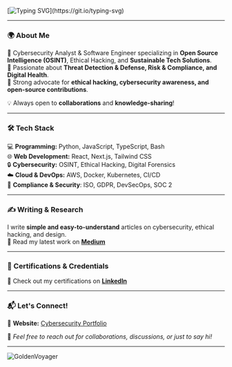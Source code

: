 [![Typing SVG](https://readme-typing-svg.herokuapp.com?font=Press+Start+2P&color=39FF14&multiline=true&width=800&height=60&lines=Hi,+I'm+Paul.;I+Design+and+Code!)](https://git.io/typing-svg)

<!--# <span style="color:green;">Hi, I'm Paul! 👨‍💻🚀</span>-->
---

### 🌍 About Me
🔹 Cybersecurity Analyst & Software Engineer specializing in **Open Source Intelligence (OSINT)**, Ethical Hacking, and **Sustainable Tech Solutions**.  
🔹 Passionate about **Threat Detection & Defense, Risk & Compliance, and Digital Health**.  
🔹 Strong advocate for **ethical hacking, cybersecurity awareness, and open-source contributions**.  

💡 Always open to **collaborations** and **knowledge-sharing**!  

---

### 🛠️ Tech Stack
💻 **Programming:** Python, JavaScript, TypeScript, Bash  
🌐 **Web Development:** React, Next.js, Tailwind CSS  
🔒 **Cybersecurity:** OSINT, Ethical Hacking, Digital Forensics  
☁️ **Cloud & DevOps:** AWS, Docker, Kubernetes, CI/CD    
📜 **Compliance & Security**: ISO, GDPR, DevSecOps, SOC 2

---

<!--### 📂 Featured Projects
🚀 **[Project Name 1](https://github.com/yourproject)** – A cybersecurity tool for OSINT data analysis.  
🔍 **[Project Name 2](https://github.com/yourproject)** – A web app focused on ethical hacking simulations.  
💡 **[Project Name 3](https://github.com/yourproject)** – A sustainable software engineering initiative.  

*(Check out more on my GitHub Repositories!)*

--- -->

### ✍️ Writing & Research
I write **simple and easy-to-understand** articles on cybersecurity, ethical hacking, and design.   
📖 Read my latest work on **[Medium](https://medium.com/@Paulinhx)**  

---

### 🔗 Certifications & Credentials
🔗 Check out my certifications on **[LinkedIn]([https://www.linkedin.com/in/pauldesbats/details/certifications/])**

---

### 📬 Let's Connect!
📎 **Website:** [Cybersecurity Portfolio](https://gigantic-television-7bb.notion.site/Portfolio-1192d1dfab5680388422dac459a44b2d)  


💬 *Feel free to reach out for collaborations, discussions, or just to say hi!* 


_________________________________________________________________________________________________________________________________


![GoldenVoyager](https://github.com/user-attachments/assets/97eae741-f14f-44bb-b1c0-33d9147434c5)









